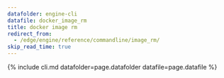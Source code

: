 ```yaml
---
datafolder: engine-cli
datafile: docker_image_rm
title: docker image rm
redirect_from:
  - /edge/engine/reference/commandline/image_rm/
skip_read_time: true
---
```

<!--
Sorry, but the contents of this page are automatically generated from
Docker's source code. If you want to suggest a change to the text that appears
here, you'll need to find the string by searching this repo:

https://github.com/docker/cli
-->

{% include cli.md datafolder=page.datafolder datafile=page.datafile %}

